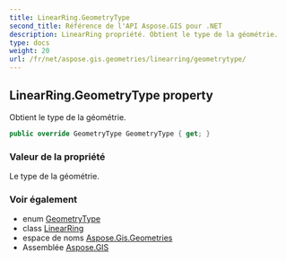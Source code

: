 ```yaml
---
title: LinearRing.GeometryType
second_title: Référence de l'API Aspose.GIS pour .NET
description: LinearRing propriété. Obtient le type de la géométrie.
type: docs
weight: 20
url: /fr/net/aspose.gis.geometries/linearring/geometrytype/
---
```

## LinearRing.GeometryType property

Obtient le type de la géométrie.

```csharp
public override GeometryType GeometryType { get; }
```

### Valeur de la propriété

Le type de la géométrie.

### Voir également

* enum [GeometryType](../../geometrytype/)
* class [LinearRing](../)
* espace de noms [Aspose.Gis.Geometries](../../linearring/)
* Assemblée [Aspose.GIS](../../../)


